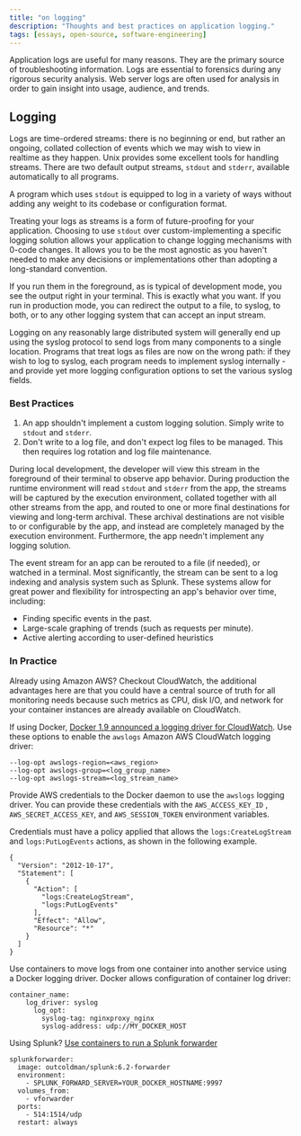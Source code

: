 ```yaml
---
title: "on logging"
description: "Thoughts and best practices on application logging."
tags: [essays, open-source, software-engineering]
---
```


Application logs are useful for many reasons. They are the primary source of
troubleshooting information. Logs are essential to forensics during any rigorous
security analysis. Web server logs are often used for analysis in order to gain
insight into usage, audience, and trends.

## Logging

Logs are time-ordered streams: there is no beginning or end, but rather an
ongoing, collated collection of events which we may wish to view in realtime as
they happen. Unix provides some excellent tools for handling streams. There are
two default output streams, `stdout` and `stderr`, available automatically to
all programs.

A program which uses `stdout` is equipped to log in a variety of ways without
adding any weight to its codebase or configuration format.

Treating your logs as streams is a form of future-proofing for your application.
Choosing to use `stdout` over custom-implementing a specific logging solution
allows your application to change logging mechanisms with 0-code changes. It
allows you to be the most agnostic as you haven't needed to make any decisions
or implementations other than adopting a long-standard convention.

If you run them in the foreground, as is typical of development mode, you see
the output right in your terminal. This is exactly what you want. If you run in
production mode, you can redirect the output to a file, to syslog, to both, or
to any other logging system that can accept an input stream.

Logging on any reasonably large distributed system will generally end up using
the syslog protocol to send logs from many components to a single location.
Programs that treat logs as files are now on the wrong path: if they wish to log
to syslog, each program needs to implement syslog internally - and provide yet
more logging configuration options to set the various syslog fields.

### Best Practices

1. An app shouldn't implement a custom logging solution. Simply write to
   `stdout` and `stderr`.
1. Don't write to a log file, and don't expect log files to be managed. This
   then requires log rotation and log file maintenance.

During local development, the developer will view this stream in the foreground
of their terminal to observe app behavior. During production the runtime
environment will read `stdout` and `stderr` from the app, the streams will be
captured by the execution environment, collated together with all other streams
from the app, and routed to one or more final destinations for viewing and
long-term archival. These archival destinations are not visible to or
configurable by the app, and instead are completely managed by the execution
environment. Furthermore, the app needn't implement any logging solution.

The event stream for an app can be rerouted to a file (if needed), or watched in
a terminal. Most significantly, the stream can be sent to a log indexing and
analysis system such as Splunk. These systems allow for great power and
flexibility for introspecting an app's behavior over time, including:

- Finding specific events in the past.
- Large-scale graphing of trends (such as requests per minute).
- Active alerting according to user-defined heuristics

### In Practice

Already using Amazon AWS? Checkout CloudWatch, the additional advantages here
are that you could have a central source of truth for all monitoring needs
because such metrics as CPU, disk I/O, and network for your container instances
are already available on CloudWatch.

If using Docker,
[Docker 1.9 announced a logging driver for CloudWatch](https://github.com/docker/docker/releases/tag/v1.9.0).
Use these options to enable the `awslogs` Amazon AWS CloudWatch logging driver:

```
--log-opt awslogs-region=<aws_region>
--log-opt awslogs-group=<log_group_name>
--log-opt awslogs-stream=<log_stream_name>
```

Provide AWS credentials to the Docker daemon to use the `awslogs` logging
driver. You can provide these credentials with the `AWS_ACCESS_KEY_ID` ,
`AWS_SECRET_ACCESS_KEY`, and `AWS_SESSION_TOKEN` environment variables.

Credentials must have a policy applied that allows the `logs:CreateLogStream`
and `logs:PutLogEvents` actions, as shown in the following example.

```
{
  "Version": "2012-10-17",
  "Statement": [
    {
      "Action": [
        "logs:CreateLogStream",
        "logs:PutLogEvents"
      ],
      "Effect": "Allow",
      "Resource": "*"
    }
  ]
}
```

Use containers to move logs from one container into another service using a
Docker logging driver. Docker allows configuration of container log driver:

```
container_name:
    log_driver: syslog
      log_opt:
        syslog-tag: nginxproxy_nginx
        syslog-address: udp://MY_DOCKER_HOST
```

Using Splunk?
[Use containers to run a Splunk forwarder](http://blogs.splunk.com/2015/08/24/collecting-docker-logs-and-stats-with-splunk/)

```
splunkforwarder:
  image: outcoldman/splunk:6.2-forwarder
  environment:
    - SPLUNK_FORWARD_SERVER=YOUR_DOCKER_HOSTNAME:9997
  volumes_from:
    - vforwarder
  ports:
    - 514:1514/udp
  restart: always
```
